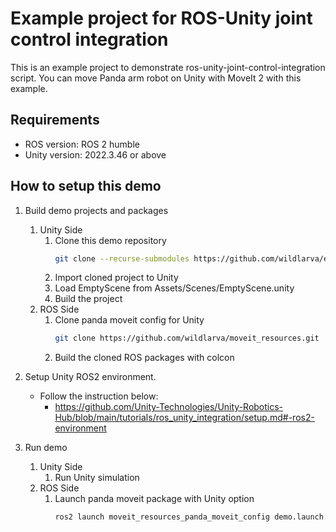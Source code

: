 # Example project for ROS-Unity joint control integration

This is an example project to demonstrate ros-unity-joint-control-integration script.
You can move Panda arm robot on Unity with MoveIt 2 with this example.

## Requirements

- ROS version: ROS 2 humble
- Unity version: 2022.3.46 or above

## How to setup this demo

1. Build demo projects and packages
   1. Unity Side
      1. Clone this demo repository
         ```bash
         git clone --recurse-submodules https://github.com/wildlarva/example-ros-unity-integration.git
         ```
      1. Import cloned project to Unity
      1. Load EmptyScene from Assets/Scenes/EmptyScene.unity
      1. Build the project
   1. ROS Side
      1. Clone panda moveit config for Unity
         ```bash
         git clone https://github.com/wildlarva/moveit_resources.git
         ```
      1. Build the cloned ROS packages with colcon  

1. Setup Unity ROS2 environment.
   * Follow the instruction below:
     * https://github.com/Unity-Technologies/Unity-Robotics-Hub/blob/main/tutorials/ros_unity_integration/setup.md#-ros2-environment

1. Run demo
   1. Unity Side
      1. Run Unity simulation
   1. ROS Side
      1. Launch panda moveit package with Unity option
         ```bash
         ros2 launch moveit_resources_panda_moveit_config demo.launch.py ros2_control_hardware_type:="unity"
         ```
